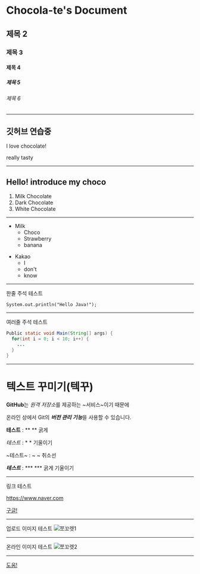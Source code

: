 # Chocola-te's Document
## 제목 2
### 제목 3
#### 제목 4
##### 제목 5
###### 제목 6
***
깃허브 연습중
---
I love
chocolate!

really tasty

---

Hello! introduce my choco
---
1. Milk Chocolate
2. Dark Chocolate
3. White Chocolate

---
- Milk
  + Choco
  + Strawberry
  + banana
 
+ Kakao
  * I
  * don't
  * know

---
한줄 주석 테스트

`System.out.println("Hello Java!");`

---
여러줄 주석 테스트
```java
Public static void Main(String[] args) {
  for(int i = 0; i < 10; i++) {
    ...
  }
}
```

---
# 텍스트 꾸미기(텍꾸)

**GitHub**는 *원격 저장소*를 제공하는 ~서비스~이기 때문에

온라인 상에서 Git의 ***버전 관리 기능***을 사용할 수 있습니다.

**테스트** : ** ** 굵게

*테스트* : * * 기울이기

~테스트~ : ~ ~ 취소선

***테스트*** : *** *** 굵게 기울이기

---
링크 테스트

<https://www.naver.com>

[구글!](https://www.google.com "와! 구글! 아시는구나!")

---
업로드 이미지 테스트
![쪼꼬렛1](./choco2.png)

---
온라인 이미지 테스트
![쪼꼬렛2](https://dimg.donga.com/wps/NEWS/IMAGE/2023/05/26/119497473.2.jpg)

---
[도움!](https://gist.github.com/ihoneymon/652be052a0727ad59601#this-is-a-h3-1)
